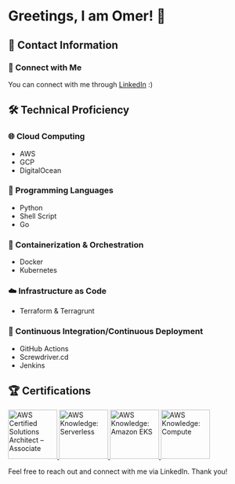 # Greetings, I am Omer! 👋

## 📩 Contact Information
### 🔗 Connect with Me
You can connect with me through [LinkedIn](https://www.linkedin.com/in/omer-aplatony/) :)

## 🛠 Technical Proficiency
### 🌐 Cloud Computing
- AWS
- GCP
- DigitalOcean

### 🐍 Programming Languages
- Python
- Shell Script
- Go

### 🐳 Containerization & Orchestration
- Docker
- Kubernetes

### ☁️ Infrastructure as Code
- Terraform & Terragrunt

### 🚀 Continuous Integration/Continuous Deployment
- GitHub Actions
- Screwdriver.cd
- Jenkins

## 🏆 Certifications
<a href="https://www.credly.com/badges/2e012283-99a7-4bf3-8f72-f207f9536e2b/public_url" target="_blank">
  <img src="https://user-images.githubusercontent.com/1132274/202476096-07ddb159-9867-45df-b892-cf5ffc86c058.png" alt="AWS Certified Solutions Architect – Associate" width="100px">
</a>

<a href="https://www.credly.com/badges/d7813327-eb42-4745-ba1a-193566ea103a" target="_blank">
  <img src="https://images.credly.com/size/120x120/images/e07c6cc4-b737-4d7e-8ce8-66b6b7a60367/image.png" alt="AWS Knowledge: Serverless" width="100px">
</a>

<a href="https://www.credly.com/badges/50fd0e08-c549-4e0a-b69c-62d9b3ed7d18/public_url" target="_blank">
  <img src="https://images.credly.com/size/340x340/images/9bcbde6d-1754-4617-9337-124f7b10a6c2/image.png" alt="AWS Knowledge: Amazon EKS" width="100px">
</a>

<a href="https://www.credly.com/badges/0dc11661-edd3-4d5a-a0b2-7ac61e0accc4/public_url" target="_blank">
  <img src="https://images.credly.com/size/220x220/images/eba18772-5ecf-471b-b8af-dda79815b544/image.png" alt="AWS Knowledge: Compute" width="100px">
</a>

Feel free to reach out and connect with me via LinkedIn. Thank you!

